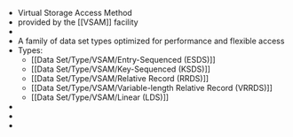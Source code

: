 - Virtual Storage Access Method
- provided by the [[VSAM]] facility
-
- A family of data set types optimized for performance and flexible access
- Types:
	- [[Data Set/Type/VSAM/Entry-Sequenced (ESDS)]]
	- [[Data Set/Type/VSAM/Key-Sequenced (KSDS)]]
	- [[Data Set/Type/VSAM/Relative Record (RRDS)]]
	- [[Data Set/Type/VSAM/Variable-length Relative Record (VRRDS)]]
	- [[Data Set/Type/VSAM/Linear (LDS)]]
-
-
-